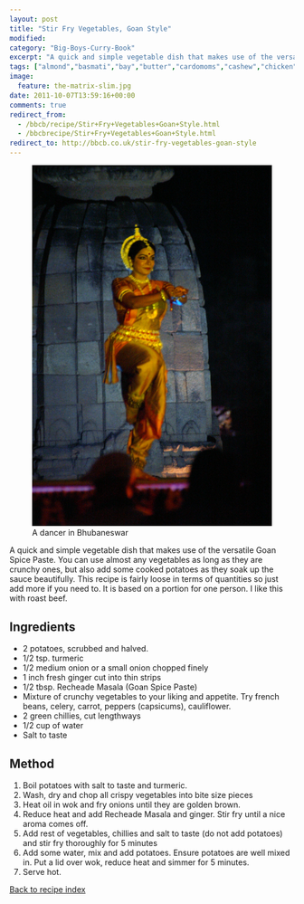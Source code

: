 ```yaml
---
layout: post
title: "Stir Fry Vegetables, Goan Style"
modified:
category: "Big-Boys-Curry-Book"
excerpt: "A quick and simple vegetable dish that makes use of the versatile Goan Spice Paste"
tags: ["almond","basmati","bay","butter","cardomoms","cashew","chicken","cinnamon","cloves","cumin","ghee","lamb","mace","nuts","pepper","rice","saffron","turmeric"]
image:
  feature: the-matrix-slim.jpg
date: 2011-10-07T13:59:16+00:00
comments: true
redirect_from: 
  - /bbcb/recipe/Stir+Fry+Vegetables+Goan+Style.html
  - /bbcbrecipe/Stir+Fry+Vegetables+Goan+Style.html
redirect_to: http://bbcb.co.uk/stir-fry-vegetables-goan-style
---
```


<figure>
	<a href="/images/bbcb/pict1525.jpg" alt="Dancer, Bhubaneswar, Orissa,  India" title="Dancer, Bhubaneswar, Orissa,  India &#169; Ashley Kitson 12/09/2011"><img src="/images/bbcb/pict1525.jpg"/></a>
	<figcaption>A dancer in Bhubaneswar</figcaption>
</figure>

A quick and simple vegetable dish that makes use of the versatile Goan Spice Paste. You can use almost any vegetables as long as they are crunchy ones, but also add some cooked potatoes as they soak up the sauce beautifully. This recipe is fairly loose in terms of quantities so just add more if you need to. It is based on a portion for one person. I like this with roast beef.
        
## Ingredients
        
<ul><li>2 potatoes, scrubbed and halved.</li><li>1/2 tsp. turmeric</li><li>1/2 medium onion or a small onion chopped finely</li><li>1 inch fresh ginger cut into thin strips</li><li>1/2 tbsp. Recheade Masala (Goan Spice Paste)</li><li>Mixture of crunchy vegetables to your liking and appetite. Try french beans, celery,  carrot, peppers (capsicums), cauliflower.</li><li>2 green chillies, cut lengthways</li><li>1/2 cup of water</li><li>Salt to taste</li></ul>
        
## Method

<ol><li>Boil potatoes with salt to taste and turmeric.</li><li>Wash, dry and chop all crispy vegetables into bite size pieces</li><li>Heat oil in wok and fry onions until they are golden brown.</li><li>Reduce heat and add Recheade Masala and ginger. Stir fry until a nice aroma comes off.</li><li>Add rest of vegetables, chillies and salt to taste (do not add potatoes) and stir fry thoroughly for 5 minutes</li><li>Add some water, mix and add potatoes. Ensure potatoes are well mixed in. Put a lid over wok, reduce heat and simmer for 5 minutes.</li><li>Serve hot.</li></ol>   

<a href="/bbcb">Back to recipe index</a>      
